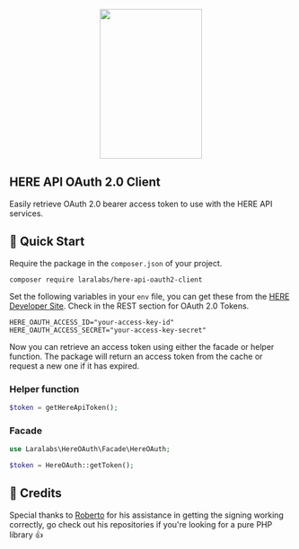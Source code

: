 <p align="center">
    <img src="http://assets.laralabs.uk/images/logos/laralabs_logo_big.png" height="267px" width="182px" />
</p>


## HERE API OAuth 2.0 Client

Easily retrieve OAuth 2.0 bearer access token to use with the HERE API services.

## :rocket: Quick Start

Require the package in the `composer.json` of your project.
```
composer require laralabs/here-api-oauth2-client
```

Set the following variables in your `env` file, you can get these from the [HERE Developer Site](http://developer.here.com/).
Check in the REST section for OAuth 2.0 Tokens.

```
HERE_OAUTH_ACCESS_ID="your-access-key-id"
HERE_OAUTH_ACCESS_SECRET="your-access-key-secret"
```

Now you can retrieve an access token using either the facade or helper function.
The package will return an access token from the cache or request a new one if it has expired.

### Helper function
```php
$token = getHereApiToken();
```

### Facade
```php
use Laralabs\HereOAuth\Facade\HereOAuth;

$token = HereOAuth::getToken();
```

## :clap: Credits
Special thanks to [Roberto](https://github.com/roberto-butti/) for his assistance in getting the signing working correctly, go check out his repositories if you're looking for a pure PHP library :thumbsup:
